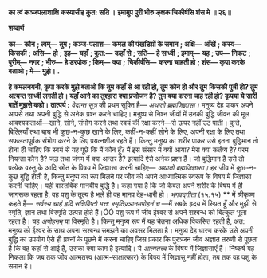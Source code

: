 **का त्वं कञ्जपलाशाक्षि कस्यासीह कुत: सति ।** **इमामुप पुरीं भीरु ङ्क्षक चिकीर्षसि शंस मे ॥ २६॥** 

**शब्दार्थ** 

**का—** **कौन** **; त्वम्—** **तुम** **; कञ्ज-पलाश—** **कमल की पंखडिय़ों के समान** **; अक्षि—** **आँखें** **; कस्य—** **किसकी** **; असि—** **हो** **; इह—** **यहाँ** **; कुत:—** **कहाँ से** **; सति—** **हे साध्वी** **; इमाम्—** **यह** **; उप—** **निकट** **; पुरीम्—** **नगर** **; भीरु—** **हे डरपोक** **; किम्—** **क्या** **;** **चिकीर्षसि—** **करना चाहती हो** **; शंस—** **कृपा करके बताओ** **; मे—** **मुझे।** **.** 

**हे कमलनयनी, कृपा करके मुझे बताओ कि तुम कहाँ से आ रही हो, तुम कौन हो और तुम** **किसकी पुत्री हो? तुम अत्यन्त साध्वी लगती हो। यहाँ आने का तुश्हारा क्या प्रजोजन है? तुम** **क्या करना चाह रही हो? कृपया ये सारी बातें मुझसे कहो।** **तात्पर्य :** *वेदान्त सूत्र* की प्रथम सूक्ति है— *अथातो ब्रह्मजिज्ञासा।* मनुष्य देह पाकर अपने आपसे तथा अपनी बुद्धि से अनेक प्रश्न करने चाहिए। मनुष्य से निश्न जीवों में उनकी बुद्धि जीवन की मूल आवश्यकताओं—खाने, सोने, संभोग करने तथा स्वयं की रक्षा करने—से ऊपर नहीं उठ पाती। कुत्ते, बिल्लियाँ तथा बाघ भी कुछ-न-कुछ खाने के लिए, कहीं-न-कहीं सोने के लिए, अपनी रक्षा के लिए तथा सफलतापूर्वक संभोग करने के लिए प्रयत्नशील रहते हैं। किन्तु मनुष्य का शरीर पाकर उसे इतना बुद्धिमान तो होना ही चाहिए कि स्वयं से यह पूछे कि मैं कौन हूँ? मैं इस संसार में क्यों आया? मेरा क्या कर्तव्य है? परम नियन्ता कौन है? जड़ तथा जंगम में क्या अन्तर है? इत्यादि ऐसे अनेक प्रश्न हैं। जो बुद्धिमान है उसे तो प्रत्येक वस्तु के आदि स्रोत के विषय में जिज्ञासा करनी चाहिए— *अथातो* *ब्रह्मजिज्ञासा।* हर जीव में कुछ-न-कुछ बुद्धि होती है, किन्तु मनुष्य का रूप मिलने पर जीव को अपने आध्यात्मिक स्वरूप के विषय में जिज्ञासा करनी चाहिए। यही वास्तविक मानवीय बुद्धि है। कहा गया है कि जो केवल अपने शरीर के विषय में ही जागरूक रहता है, वह पशु के तुल्य है भले ही वह मानव देह-धारी हो। *भगवद्गीता* (१५.१५) ** में श्रीकृष्ण कहते हैं— *सर्वस्य चाहं हृदि सन्निविष्टो मत्त:* *स्मृतिज्र्ञानमपोहनं च* —मैं सबके हृदय में स्थित हूँ और मुझी से स्मृति, ज्ञान तथा विस्मृति उत्पन्न होते हैं।ÓÓ पशु रूप में जीव ईश्वर से अपने सश्बन्ध को बिल्कुल भूला रहता है। यह *अपोहनम्* या विस्मृति है। किन्तु मनुष्य रूप में यह चेतना अधिक विकसित रहती है, अत: मनुष्य को ईश्वर के साथ अपना सश्बन्ध समझने का अवसर मिलता है। मनुष्य देह धारण करके उसे अपनी बुद्धि का उपयोग ऐसे ही प्रश्नों के पूछने में करना चाहिए जिस प्रकार कि पुरञ्जन जीव अज्ञात तरुणी से पूछता है कि वह कहाँ से आई है, उसका क्या काम है इत्यादि। ये *आत्मतत्त्व* के विषय में जिज्ञासाएँ हैं। निष्कर्ष यह निकला कि जब तक जीव आत्मतत्त्व (आत्म-साक्षात्कार) के विषय में जिज्ञासु नहीं होता, तब तक वह पशु के समान है।  